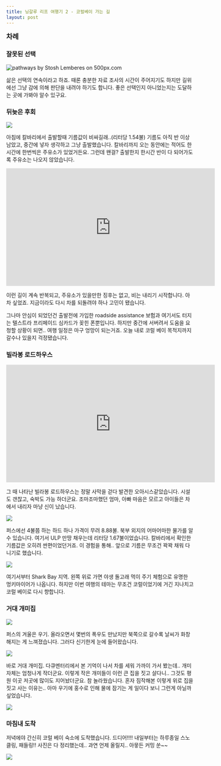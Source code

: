 ```yaml
---
title: 닝갈루 리프 여행기 2 - 코럴베이 가는 길
layout: post
---
```

<div id="toc"><b><span style="font-size: large;">차례</span></b></br></div>

### 잘못된 선택

<div class='pixels-photo'>
  <p>
    <img src='https://drscdn.500px.org/photo/71079035/m%3D900/8fffe3e0b4023de726b08f90634ee1d8' alt='pathways by Stosh Lemberes on 500px.com'>
  </p>
  <a href='https://500px.com/photo/71079035/pathways-by-stosh-lemberes' alt='pathways by Stosh Lemberes on 500px.com'></a>
</div>
<script type='text/javascript' src='https://500px.com/embed.js'></script>

삶은 선택의 연속이라고 하죠. 때론 충분한 자료 조사의 시간이 주어지기도 하지만 길위에선 그냥 감에 의해 판단을 내려야 하기도 합니다. 좋은 선택인지 아니었는지는 도달하는 곳에 가봐야 알수 있구요. 

### 뒤늦은 후회

![](http://i.imgur.com/lvYr6Kz.jpg)

아침에 칼바리에서 출발할때 기름값이 비싸길래..(리터당 1.54불) 기름도 아직 반 이상 남았고, 중간에 넣자 생각하고 그냥 출발했습니다. 칼바리까지 오는 동안에는 적어도 한시간에 한번씩은 주유소가 있었거든요. 그런데 왠걸? 출발한지 한시간 반이 다 되어가도록 주유소는 나오지 않았습니다. 

<center>
<iframe width="560" height="315" src="https://www.youtube.com/embed/z3nkmnyFEDc" frameborder="0" allowfullscreen></iframe>
</center>

이런 길이 계속 반복되고, 주유소가 있을만한 징후는 없고, 비는 내리기 시작합니다. 아차 싶었죠. 지금이라도 다시 차를 되돌려야 하나 고민이 됐습니다. 

그나마 안심이 되었던건 출발전에 가입한 roadside assistance 보험과 여기서도 터지는 텔스트라 프리페이드 심카드가 꽂힌 폰뿐입니다. 하지만 중간에 서버려서 도움을 요청할 상황이 되면.. 여행 일정은 마구 엉망이 되는거죠. 오늘 내로 코럴 베이 목적지까지 갈수나 있을지 걱정됐습니다. 

### 빌라봉 로드하우스

<center>
<iframe width="560" height="315" src="https://www.youtube.com/embed/r-oghjJKaqw" frameborder="0" allowfullscreen></iframe>
</center>

그 때 나타난 빌라봉 로드하우스는 정말 사막을 걷다 발견한 오아시스같았습니다. 시설도 갠찮고, 숙박도 가능 하더군요. 조마조마했던 엄마, 아빠 마음은 모르고 아이들은 차에서 내리자 마냥 신이 났습니다. 

![](http://i.imgur.com/GOxSd7Z.jpg) 

퍼스에선 4불쯤 하는 하드 하나 가격이 무려 8.88불. 북부 외지의 어마어마한 물가를 알 수 있습니다. 여기서 ULP 만땅 채우는데 리터당 1.67불이었습니다. 칼바리에서 확인한 기름값은 오히려 싼편이었던거죠. 이 경험을 통해.. 앞으로 기름은 무조건 꽉꽉 채워 다니기로 했습니다. 

![](http://i.imgur.com/c6mfglA.jpg)

여기서부터 Shark Bay 지역. 왼쪽 위로 가면 야생 돌고래 먹이 주기 체험으로 유명한 멍키마이어가 나옵니다. 하지만 이번 여행의 테마는 무조건 코럴이었기에 거긴 지나치고 코럴 베이로 다시 향합니다. 

### 거대 개미집

![](http://i.imgur.com/9S6NY6L.jpg) 

퍼스의 겨울은 우기. 올라오면서 몇번의 폭우도 만났지만 북쪽으로 갈수록 날씨가 화창해지는 게 느껴졌습니다. 그러다 신기한게 눈에 들어왔습니다. 

![](http://i.imgur.com/PCs5KC0.jpg)

바로 거대 개미집. 다큐멘터리에서 본 기억이 나서 차를 세워 가까이 가서 봤는데.. 개미 자체는 엄청나게 작더군요. 이렇게 작은 개미들이 이런 큰 집을 짓고 살다니.. 그것도 평원 이곳 저곳에 많이도 지어놨더군요. 참 놀라웠습니다. 혼자 짐작해본 이렇게 위로 집을 짓고 사는 이유는.. 아마 우기에 홍수로 인해 물에 잠기는 게 일이다 보니 그런게 아닐까 싶었습니다.  

![](http://i.imgur.com/9y7ab6Q.jpg)

### 마침내 도착

저녁에야 간신히 코럴 베이 숙소에 도착했습니다. 드디어!!!! 내일부터는 하루종일 스노클링, 패들링!! 사진은 다 정리했는데.. 과연 언제 올릴지.. 아뭏든 커밍 쑨~~

![](http://i.imgur.com/mvnLgnx.jpg)

